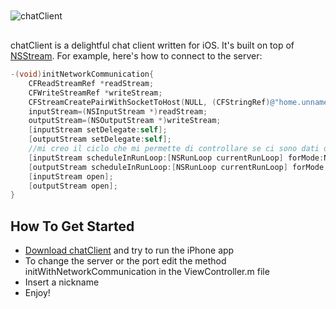 <img src="http://acer.custhelp.com/euf/rightnow/optimized/1353412097/themes/standard/images/acer/chat.jpg" alt="chatClient" title="chatClient" style="display:block; margin: 10px auto 30px auto;" class="center">

chatClient is a delightful chat client written for iOS. It's built on top of [NSStream](https://developer.apple.com/library/mac/#documentation/Cocoa/Reference/Foundation/Classes/NSStream_Class/Reference/Reference.html).
For example, here's how to connect to the server:

``` objective-c
-(void)initNetworkCommunication{
    CFReadStreamRef *readStream;
    CFWriteStreamRef *writeStream;
    CFStreamCreatePairWithSocketToHost(NULL, (CFStringRef)@"home.unname.eu", 1234, &readStream, &writeStream);
    inputStream=(NSInputStream *)readStream;
    outputStream=(NSOutputStream *)writeStream;
    [inputStream setDelegate:self];
    [outputStream setDelegate:self];
    //mi creo il ciclo che mi permette di controllare se ci sono dati da ricevere o da inviare, per avere le notifiche
    [inputStream scheduleInRunLoop:[NSRunLoop currentRunLoop] forMode:NSDefaultRunLoopMode];
    [outputStream scheduleInRunLoop:[NSRunLoop currentRunLoop] forMode:NSDefaultRunLoopMode];
    [inputStream open];
    [outputStream open];
}
```

## How To Get Started

- [Download chatClient](https://github.com/iconso22/chatClient/master) and try to run the iPhone app
- To change the server or the port edit the method initWithNetworkCommunication in the ViewController.m file
- Insert a nickname
- Enjoy!
